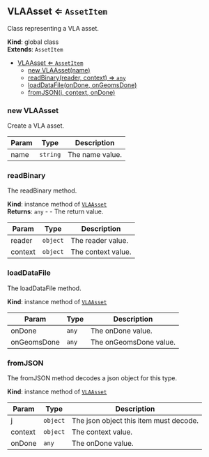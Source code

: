 <a name="VLAAsset"></a>

## VLAAsset ⇐ <code>AssetItem</code>
Class representing a VLA asset.

**Kind**: global class  
**Extends**: <code>AssetItem</code>  

* [VLAAsset ⇐ <code>AssetItem</code>](#VLAAsset)
    * [new VLAAsset(name)](#new-VLAAsset)
    * [readBinary(reader, context) ⇒ <code>any</code>](#readBinary)
    * [loadDataFile(onDone, onGeomsDone)](#loadDataFile)
    * [fromJSON(j, context, onDone)](#fromJSON)

<a name="new_VLAAsset_new"></a>

### new VLAAsset
Create a VLA asset.


| Param | Type | Description |
| --- | --- | --- |
| name | <code>string</code> | The name value. |

<a name="VLAAsset+readBinary"></a>

### readBinary
The readBinary method.

**Kind**: instance method of [<code>VLAAsset</code>](#VLAAsset)  
**Returns**: <code>any</code> - - The return value.  

| Param | Type | Description |
| --- | --- | --- |
| reader | <code>object</code> | The reader value. |
| context | <code>object</code> | The context value. |

<a name="VLAAsset+loadDataFile"></a>

### loadDataFile
The loadDataFile method.

**Kind**: instance method of [<code>VLAAsset</code>](#VLAAsset)  

| Param | Type | Description |
| --- | --- | --- |
| onDone | <code>any</code> | The onDone value. |
| onGeomsDone | <code>any</code> | The onGeomsDone value. |

<a name="VLAAsset+fromJSON"></a>

### fromJSON
The fromJSON method decodes a json object for this type.

**Kind**: instance method of [<code>VLAAsset</code>](#VLAAsset)  

| Param | Type | Description |
| --- | --- | --- |
| j | <code>object</code> | The json object this item must decode. |
| context | <code>object</code> | The context value. |
| onDone | <code>any</code> | The onDone value. |

